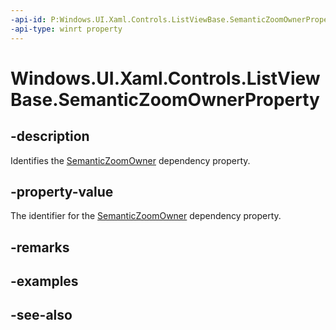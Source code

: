 ```yaml
---
-api-id: P:Windows.UI.Xaml.Controls.ListViewBase.SemanticZoomOwnerProperty
-api-type: winrt property
---
```


<!-- Property syntax
public Windows.UI.Xaml.DependencyProperty SemanticZoomOwnerProperty { get; }
-->

# Windows.UI.Xaml.Controls.ListViewBase.SemanticZoomOwnerProperty

## -description
Identifies the [SemanticZoomOwner](listviewbase_semanticzoomowner.md) dependency property.



## -property-value
The identifier for the [SemanticZoomOwner](listviewbase_semanticzoomowner.md) dependency property.

## -remarks

## -examples

## -see-also
